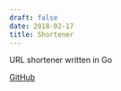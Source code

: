 ```yaml
---
draft: false
date: 2018-02-17
title: Shortener
---
```

URL shortener written in Go

[GitHub](https://github.com/dbut2/shortener)